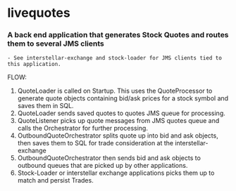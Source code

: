 # livequotes  
### A back end application that generates Stock Quotes and routes them to several JMS clients
    - See interstellar-exchange and stock-loader for JMS clients tied to this application.

FLOW:
1. QuoteLoader is called on Startup. This uses the QuoteProcessor to generate quote objects containing bid/ask prices for a stock symbol and saves them in SQL.
2. QuoteLoader sends saved quotes to quotes JMS queue for processing.
3. QuoteListener picks up quote messages from JMS quotes queue and calls the Orchestrator for further processing.
4. OutboundQuoteOrchestrator splits quote up into bid and ask objects, then saves them to SQL for trade consideration at the interstellar-exchange
5. OutboundQuoteOrchestrator then sends bid and ask objects to outbound queues that are picked up by other applications.
6. Stock-Loader or interstellar exchange applications picks them up to match and persist Trades.   


